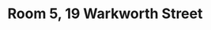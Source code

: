 ---
basin: 'No'
cudn: false
floor: Second
grade: 2
images: []
living_room: 'No'
location: 19 Warkworth Street
name: '5'
network: Wireless Only
title: Room 5, 19 Warkworth Street
---